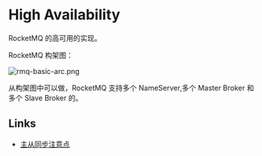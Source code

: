 # High Availability

RocketMQ 的高可用的实现。

RocketMQ 构架图：

![rmq-basic-arc.png](./images/rmq-basic-arc.png)

从构架图中可以做，RocketMQ 支持多个 NameServer,多个 Master Broker 和 多个 Slave Broker 的。

## Links

- [主从同步注意点](https://cloud.tencent.com/developer/article/1458089)

